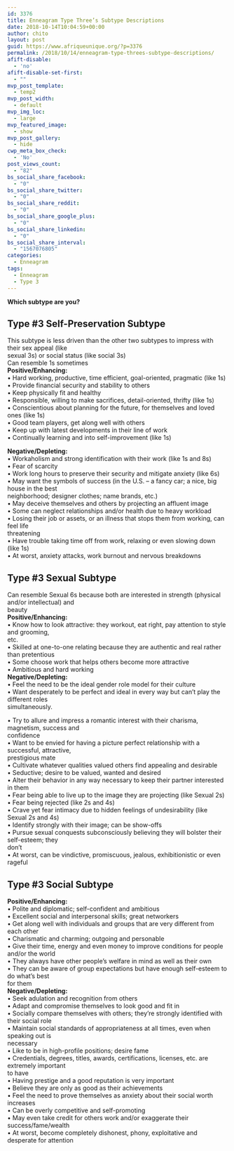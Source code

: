 ```yaml
---
id: 3376
title: Enneagram Type Three’s Subtype Descriptions
date: 2018-10-14T10:04:59+00:00
author: chito
layout: post
guid: https://www.afriqueunique.org/?p=3376
permalink: /2018/10/14/enneagram-type-threes-subtype-descriptions/
afift-disable:
  - 'no'
afift-disable-set-first:
  - ""
mvp_post_template:
  - temp2
mvp_post_width:
  - default
mvp_img_loc:
  - large
mvp_featured_image:
  - show
mvp_post_gallery:
  - hide
cwp_meta_box_check:
  - 'No'
post_views_count:
  - "82"
bs_social_share_facebook:
  - "0"
bs_social_share_twitter:
  - "0"
bs_social_share_reddit:
  - "0"
bs_social_share_google_plus:
  - "0"
bs_social_share_linkedin:
  - "0"
bs_social_share_interval:
  - "1567076805"
categories:
  - Enneagram
tags:
  - Enneagram
  - Type 3
---
```

**Which subtype are you?**

## Type #3 Self-Preservation Subtype

This subtype is less driven than the other two subtypes to impress with their sex appeal (like  
sexual 3s) or social status (like social 3s)  
Can resemble 1s sometimes  
**Positive/Enhancing:**  
• Hard working, productive, time efficient, goal-oriented, pragmatic (like 1s)  
• Provide financial security and stability to others  
• Keep physically fit and healthy  
• Responsible, willing to make sacrifices, detail-oriented, thrifty (like 1s)  
• Conscientious about planning for the future, for themselves and loved ones (like 1s)  
• Good team players, get along well with others  
• Keep up with latest developments in their line of work  
• Continually learning and into self-improvement (like 1s)

**Negative/Depleting:**  
• Workaholism and strong identification with their work (like 1s and 8s)  
• Fear of scarcity  
• Work long hours to preserve their security and mitigate anxiety (like 6s)  
• May want the symbols of success (in the U.S. – a fancy car; a nice, big house in the best  
neighborhood; designer clothes; name brands, etc.)  
• May deceive themselves and others by projecting an affluent image  
• Some can neglect relationships and/or health due to heavy workload  
• Losing their job or assets, or an illness that stops them from working, can feel life  
threatening  
• Have trouble taking time off from work, relaxing or even slowing down (like 1s)  
• At worst, anxiety attacks, work burnout and nervous breakdowns

## Type #3 Sexual Subtype

Can resemble Sexual 6s because both are interested in strength (physical and/or intellectual) and  
beauty  
**Positive/Enhancing:**  
• Know how to look attractive: they workout, eat right, pay attention to style and grooming,  
etc.  
• Skilled at one-to-one relating because they are authentic and real rather than pretentious  
• Some choose work that helps others become more attractive  
• Ambitious and hard working  
**Negative/Depleting:**  
• Feel the need to be the ideal gender role model for their culture  
• Want desperately to be perfect and ideal in every way but can’t play the different roles  
simultaneously.

• Try to allure and impress a romantic interest with their charisma, magnetism, success and  
confidence  
• Want to be envied for having a picture perfect relationship with a successful, attractive,  
prestigious mate  
• Cultivate whatever qualities valued others find appealing and desirable  
• Seductive; desire to be valued, wanted and desired  
• Alter their behavior in any way necessary to keep their partner interested in them  
• Fear being able to live up to the image they are projecting (like Sexual 2s)  
• Fear being rejected (like 2s and 4s)  
• Crave yet fear intimacy due to hidden feelings of undesirability (like Sexual 2s and 4s)  
• Identify strongly with their image; can be show-offs  
• Pursue sexual conquests subconsciously believing they will bolster their self-esteem; they  
don’t  
• At worst, can be vindictive, promiscuous, jealous, exhibitionistic or even rageful

## Type #3 Social Subtype

**Positive/Enhancing:**  
• Polite and diplomatic; self-confident and ambitious  
• Excellent social and interpersonal skills; great networkers  
• Get along well with individuals and groups that are very different from each other  
• Charismatic and charming; outgoing and personable  
• Give their time, energy and even money to improve conditions for people and/or the world  
• They always have other people’s welfare in mind as well as their own  
• They can be aware of group expectations but have enough self-esteem to do what’s best  
for them  
**Negative/Depleting:**  
• Seek adulation and recognition from others  
• Adapt and compromise themselves to look good and fit in  
• Socially compare themselves with others; they’re strongly identified with their social role  
• Maintain social standards of appropriateness at all times, even when speaking out is  
necessary  
• Like to be in high-profile positions; desire fame  
• Credentials, degrees, titles, awards, certifications, licenses, etc. are extremely important  
to have  
• Having prestige and a good reputation is very important  
• Believe they are only as good as their achievements  
• Feel the need to prove themselves as anxiety about their social worth increases  
• Can be overly competitive and self-promoting  
• May even take credit for others work and/or exaggerate their success/fame/wealth  
• At worst, become completely dishonest, phony, exploitative and desperate for attention